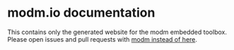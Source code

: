 # modm.io documentation

This contains only the generated website for the modm embedded toolbox.
Please open issues and pull requests with [modm instead of here](https://github.com/modm-io/modm).
